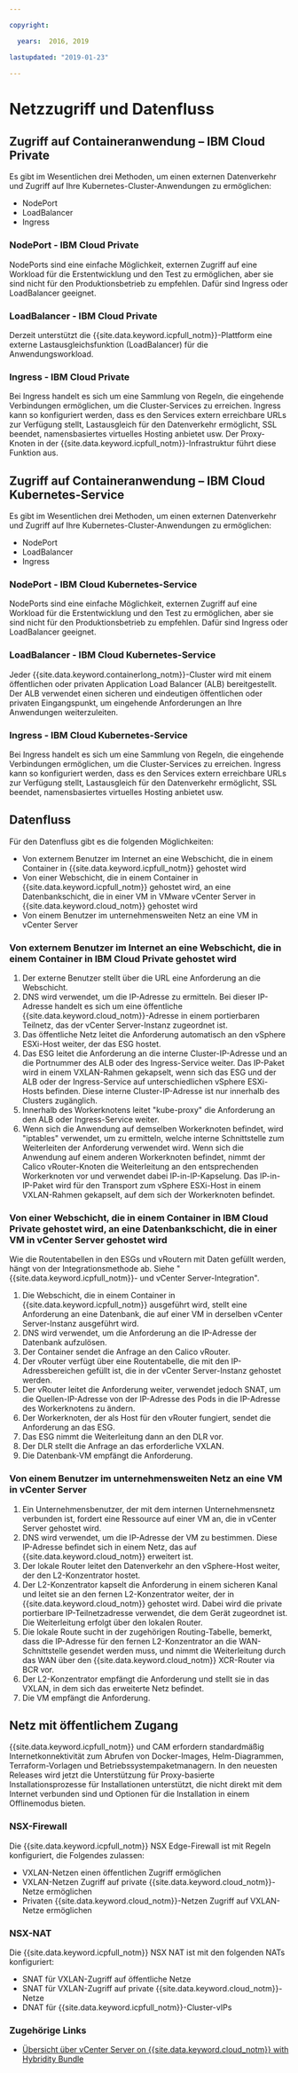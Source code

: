 ```yaml
---

copyright:

  years:  2016, 2019

lastupdated: "2019-01-23"

---
```


# Netzzugriff und Datenfluss

## Zugriff auf Containeranwendung – IBM Cloud Private

Es gibt im Wesentlichen drei Methoden, um einen externen Datenverkehr und Zugriff auf Ihre Kubernetes-Cluster-Anwendungen zu ermöglichen:

- NodePort
- LoadBalancer
- Ingress

### NodePort - IBM Cloud Private

NodePorts sind eine einfache Möglichkeit, externen Zugriff auf eine Workload für die Erstentwicklung und den Test zu ermöglichen, aber sie sind nicht für den Produktionsbetrieb zu empfehlen. Dafür sind Ingress oder LoadBalancer geeignet.

### LoadBalancer - IBM Cloud Private

Derzeit unterstützt die {{site.data.keyword.icpfull_notm}}-Plattform eine externe Lastausgleichsfunktion (LoadBalancer) für die Anwendungsworkload.

### Ingress - IBM Cloud Private

Bei Ingress handelt es sich um eine Sammlung von Regeln, die eingehende Verbindungen ermöglichen, um die Cluster-Services zu erreichen. Ingress kann so konfiguriert werden, dass es den Services extern erreichbare URLs zur Verfügung stellt, Lastausgleich für den Datenverkehr ermöglicht, SSL beendet, namensbasiertes virtuelles Hosting anbietet usw.  Der Proxy-Knoten in der {{site.data.keyword.icpfull_notm}}-Infrastruktur führt diese Funktion aus.

## Zugriff auf Containeranwendung – IBM Cloud Kubernetes-Service

Es gibt im Wesentlichen drei Methoden, um einen externen Datenverkehr und Zugriff auf Ihre Kubernetes-Cluster-Anwendungen zu ermöglichen:

- NodePort
- LoadBalancer
- Ingress

### NodePort - IBM Cloud Kubernetes-Service

NodePorts sind eine einfache Möglichkeit, externen Zugriff auf eine Workload für die Erstentwicklung und den Test zu ermöglichen, aber sie sind nicht für den Produktionsbetrieb zu empfehlen. Dafür sind Ingress oder LoadBalancer geeignet.

### LoadBalancer - IBM Cloud Kubernetes-Service

Jeder {{site.data.keyword.containerlong_notm}}-Cluster wird mit einem öffentlichen oder privaten Application Load Balancer (ALB) bereitgestellt. Der ALB verwendet einen sicheren und eindeutigen öffentlichen oder privaten Eingangspunkt, um eingehende Anforderungen an Ihre Anwendungen weiterzuleiten.

### Ingress - IBM Cloud Kubernetes-Service

Bei Ingress handelt es sich um eine Sammlung von Regeln, die eingehende Verbindungen ermöglichen, um die Cluster-Services zu erreichen. Ingress kann so konfiguriert werden, dass es den Services extern erreichbare URLs zur Verfügung stellt, Lastausgleich für den Datenverkehr ermöglicht, SSL beendet, namensbasiertes virtuelles Hosting anbietet usw.

## Datenfluss

Für den Datenfluss gibt es die folgenden Möglichkeiten:

- Von externem Benutzer im Internet an eine Webschicht, die in einem Container in {{site.data.keyword.icpfull_notm}} gehostet wird
- Von einer Webschicht, die in einem Container in {{site.data.keyword.icpfull_notm}} gehostet wird, an eine Datenbankschicht, die in einer VM in VMware vCenter Server in {{site.data.keyword.cloud_notm}} gehostet wird
- Von einem Benutzer im unternehmensweiten Netz an eine VM in vCenter Server

### Von externem Benutzer im Internet an eine Webschicht, die in einem Container in IBM Cloud Private gehostet wird

1. Der externe Benutzer stellt über die URL eine Anforderung an die Webschicht.
2.	DNS wird verwendet, um die IP-Adresse zu ermitteln. Bei dieser IP-Adresse handelt es sich um eine öffentliche {{site.data.keyword.cloud_notm}}-Adresse in einem portierbaren Teilnetz, das der vCenter Server-Instanz zugeordnet ist.
3.	Das öffentliche Netz leitet die Anforderung automatisch an den vSphere ESXi-Host weiter, der das ESG hostet.
4.	Das ESG leitet die Anforderung an die interne Cluster-IP-Adresse und an die Portnummer des ALB oder des Ingress-Service weiter. Das IP-Paket wird in einem VXLAN-Rahmen gekapselt, wenn sich das ESG und der ALB oder der Ingress-Service auf unterschiedlichen vSphere ESXi-Hosts befinden. Diese interne Cluster-IP-Adresse ist nur innerhalb des Clusters zugänglich.
5.	Innerhalb des Workerknotens leitet "kube-proxy" die Anforderung an den ALB oder Ingress-Service weiter.
6.	Wenn sich die Anwendung auf demselben Workerknoten befindet, wird "iptables" verwendet, um zu ermitteln, welche interne Schnittstelle zum Weiterleiten der Anforderung verwendet wird. Wenn sich die Anwendung auf einem anderen Workerknoten befindet, nimmt der Calico vRouter-Knoten die Weiterleitung an den entsprechenden Workerknoten vor und verwendet dabei IP-in-IP-Kapselung. Das IP-in-IP-Paket wird für den Transport zum vSphere ESXi-Host in einem VXLAN-Rahmen gekapselt, auf dem sich der Workerknoten befindet.

### Von einer Webschicht, die in einem Container in IBM Cloud Private gehostet wird, an eine Datenbankschicht, die in einer VM in vCenter Server gehostet wird

Wie die Routentabellen in den ESGs und vRoutern mit Daten gefüllt werden, hängt von der Integrationsmethode ab. Siehe "{{site.data.keyword.icpfull_notm}}- und vCenter Server-Integration".

1.	Die Webschicht, die in einem Container in {{site.data.keyword.icpfull_notm}} ausgeführt wird, stellt eine Anforderung an eine Datenbank, die auf einer VM in derselben vCenter Server-Instanz ausgeführt wird.
2.	DNS wird verwendet, um die Anforderung an die IP-Adresse der Datenbank aufzulösen.
3.	Der Container sendet die Anfrage an den Calico vRouter.
4.	Der vRouter verfügt über eine Routentabelle, die mit den IP-Adressbereichen gefüllt ist, die in der vCenter Server-Instanz gehostet werden.
5.	Der vRouter leitet die Anforderung weiter, verwendet jedoch SNAT, um die Quellen-IP-Adresse von der IP-Adresse des Pods in die IP-Adresse des Workerknotens zu ändern.
6.	Der Workerknoten, der als Host für den vRouter fungiert, sendet die Anforderung an das ESG.
7.	Das ESG nimmt die Weiterleitung dann an den DLR vor.
8.	Der DLR stellt die Anfrage an das erforderliche VXLAN.
9.	Die Datenbank-VM empfängt die Anforderung.

### 	Von einem Benutzer im unternehmensweiten Netz an eine VM in vCenter Server

1.	Ein Unternehmensbenutzer, der mit dem internen Unternehmensnetz verbunden ist, fordert eine Ressource auf einer VM an, die in vCenter Server gehostet wird.
2.	DNS wird verwendet, um die IP-Adresse der VM zu bestimmen. Diese IP-Adresse befindet sich in einem Netz, das auf {{site.data.keyword.cloud_notm}} erweitert ist.
3.	Der lokale Router leitet den Datenverkehr an den vSphere-Host weiter, der den L2-Konzentrator hostet.
4.	Der L2-Konzentrator kapselt die Anforderung in einem sicheren Kanal und leitet sie an den fernen L2-Konzentrator weiter, der in {{site.data.keyword.cloud_notm}} gehostet wird. Dabei wird die private portierbare IP-Teilnetzadresse verwendet, die dem Gerät zugeordnet ist. Die Weiterleitung erfolgt über den lokalen Router.
5.	Die lokale Route sucht in der zugehörigen Routing-Tabelle, bemerkt, dass die IP-Adresse für den fernen L2-Konzentrator an die WAN-Schnittstelle gesendet werden muss, und nimmt die Weiterleitung durch das WAN über den {{site.data.keyword.cloud_notm}} XCR-Router via BCR vor.
6.	Der L2-Konzentrator empfängt die Anforderung und stellt sie in das VXLAN, in dem sich das erweiterte Netz befindet.
7.	Die VM empfängt die Anforderung.

## Netz mit öffentlichem Zugang

{{site.data.keyword.icpfull_notm}} und CAM erfordern standardmäßig Internetkonnektivität zum Abrufen von Docker-Images, Helm-Diagrammen, Terraform-Vorlagen und Betriebssystempaketmanagern.
In den neuesten Releases wird jetzt die Unterstützung für Proxy-basierte Installationsprozesse für Installationen unterstützt, die nicht direkt mit dem Internet verbunden sind und Optionen für die Installation in einem Offlinemodus bieten.

###	NSX-Firewall

Die {{site.data.keyword.icpfull_notm}} NSX Edge-Firewall ist mit Regeln konfiguriert, die Folgendes zulassen:
*	VXLAN-Netzen einen öffentlichen Zugriff ermöglichen
*	VXLAN-Netzen Zugriff auf private {{site.data.keyword.cloud_notm}}-Netze ermöglichen
*	Privaten {{site.data.keyword.cloud_notm}}-Netzen Zugriff auf VXLAN-Netze ermöglichen

### NSX-NAT

Die {{site.data.keyword.icpfull_notm}} NSX NAT ist mit den folgenden NATs konfiguriert:
*	SNAT für VXLAN-Zugriff auf öffentliche Netze
*	SNAT für VXLAN-Zugriff auf private {{site.data.keyword.cloud_notm}}-Netze
*	DNAT für {{site.data.keyword.icpfull_notm}}-Cluster-vIPs

### Zugehörige Links

* [Übersicht über vCenter Server on {{site.data.keyword.cloud_notm}} with Hybridity Bundle](/docs/services/vmwaresolutions/archiref/vcs/vcs-hybridity-intro.html)

